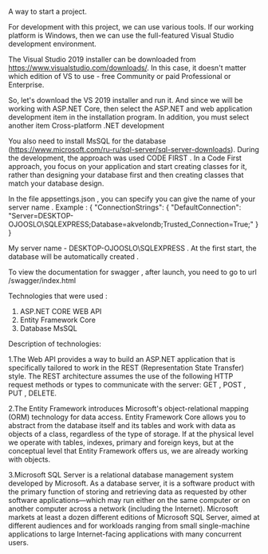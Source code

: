 A way to start a project.

For development with this project, we can use various tools. If our working platform is Windows, then we can use the full-featured Visual Studio development environment.

The Visual Studio 2019 installer can be downloaded from https://www.visualstudio.com/downloads/. In this case, it doesn't matter which edition of VS to use - free Community or paid Professional or Enterprise.

So, let's download the VS 2019 installer and run it. And since we will be working with ASP.NET Core, then select the ASP.NET and web application development item in the installation program.
In addition, you must select another item Cross-platform .NET development

You also need to install MsSQL for the database (https://www.microsoft.com/ru-ru/sql-server/sql-server-downloads).
During the development, the approach was used CODE FIRST .
In a Code First approach, you focus on your application and start creating classes for it, rather than designing your database first and then creating classes that match your database design.

In the file appsettings.json , you can specify you can give the name of your server name .
Example :
{
  "ConnectionStrings": {
    "DefaultConnection": "Server=DESKTOP-OJOOSLO\\SQLEXPRESS;Database=akvelondb;Trusted_Connection=True;"
  }
}

My server name - DESKTOP-OJOOSLO\\SQLEXPRESS . At the first start, the database will be automatically created .

To view the documentation for swagger , after launch, you need to go to url /swagger/index.html 

Technologies that were used : 
1. ASP.NET CORE WEB API 
2. Entity Framework Core
3. Database MsSQL


Description of technologies:

1.The Web API provides a way to build an ASP.NET application that is specifically tailored to work in the REST (Representation State Transfer) style. The REST architecture assumes the use of the following HTTP request methods or types to communicate with the server: GET , POST , PUT , DELETE.


2.The Entity Framework introduces Microsoft's object-relational mapping (ORM) technology for data access. Entity Framework Core allows you to abstract from the database itself and its tables and work with data as objects of a class, regardless of the type of storage. If at the physical level we operate with tables, indexes, primary and foreign keys, but at the conceptual level that Entity Framework offers us, we are already working with objects.

3.Microsoft SQL Server is a relational database management system developed by Microsoft. As a database server, it is a software product with the primary function of storing and retrieving data as requested by other software applications—which may run either on the same computer or on another computer across a network (including the Internet). Microsoft markets at least a dozen different editions of Microsoft SQL Server, aimed at different audiences and for workloads ranging from small single-machine applications to large Internet-facing applications with many concurrent users.

